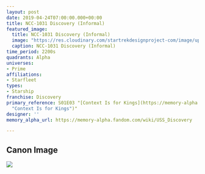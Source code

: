 ```yaml
---
layout: post
date: 2019-04-24T07:00:00.000+00:00
title: NCC-1031 Discovery (Informal)
featured_image:
  title: NCC-1031 Discovery (Informal)
  image: "https://res.cloudinary.com/startrekdesignproject-com/image/upload/v1556132965/NCC-1031-DiscoveryInformal.png"
  caption: NCC-1031 Discovery (Informal)
time_period: 2200s
quadrants: Alpha
universes:
- Prime
affiliations:
- Starfleet
types:
- Starship
franchise: Discovery
primary_reference: S01E03 "[Context Is for Kings](https://memory-alpha.fandom.com/wiki/Context_Is_for_Kings
  "Context Is for Kings")"
designer: ''
memory_alpha_url: https://memory-alpha.fandom.com/wiki/USS_Discovery

---
```

## Canon Image

![](https://res.cloudinary.com/startrekdesignproject-com/image/upload/v1556132965/NCC-1031-DiscoveryInformal1.jpg)